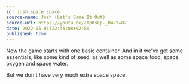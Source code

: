 ```yaml
---
id: josh_space_space
source-name: Josh (Let's Game It Out)
source-url: https://youtu.be/ZTpRsEp-_04?t=82
date: 2022-05-01T22:45:08+02:00
published: true
---
```


Now the game starts with one basic container. And in it we've got some essentials, like some kind of seed, as well as some space food, space oxygen and space water.

But we don't have very much extra space space.
